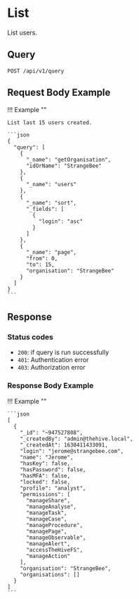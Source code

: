 # List

List users.


## Query

```plain
POST /api/v1/query
```


##  Request Body Example

!!! Example ""

    List last 15 users created.

    ```json
    {
      "query": [
        {
          "_name": "getOrganisation",
          "idOrName": "StrangeBee"
        },
        {
          "_name": "users"
        },
        {
          "_name": "sort",
          "_fields": [
            {
              "login": "asc"
            }
          ]
        },
        {
          "_name": "page",
          "from": 0,
          "to": 15,
          "organisation": "StrangeBee"
        }
      ]
    }
    ```

##  Response

### Status codes

- `200`: if query is run successfully
- `401`: Authentication error
- `403`: Authorization error

### Response Body Example

!!! Example ""

    ```json
    [
      {
        "_id": "~947527808",
        "_createdBy": "admin@thehive.local",
        "_createdAt": 1630411433091,
        "login": "jerome@strangebee.com",
        "name": "Jerome",
        "hasKey": false,
        "hasPassword": false,
        "hasMFA": false,
        "locked": false,
        "profile": "analyst",
        "permissions": [
          "manageShare",
          "manageAnalyse",
          "manageTask",
          "manageCase",
          "manageProcedure",
          "managePage",
          "manageObservable",
          "manageAlert",
          "accessTheHiveFS",
          "manageAction"
        ],
        "organisation": "StrangeBee",
        "organisations": []
      }
    ]
    ```